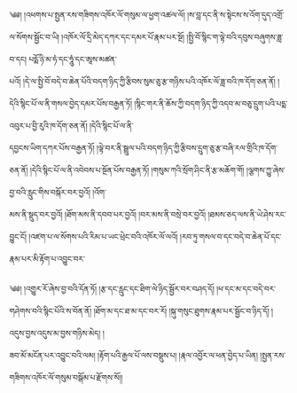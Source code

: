 ﻿  
༄༅། །འཕགས་པ་སྤྱན་རས་གཟིགས་འཁོར་ལོ་གསུམ་ལ་ཕྱག་འཚལ་ལོ། །ས་བླ་དང་ནི་ས་སྟེངས་ས་འོག་དུད་འགྲོ་ལ་སོགས་སྦྱོང་བ་ཡི། །འཁོར་ལོ་དྲི་མེད་དཀར་དང་དམར་པོ་རྣམ་པར་སྔོ། །སྤྱི་བོ་སྙིང་ག་ལྟེ་བའི་དབུས་བཞུགས་ཟླ་བ་དང། པདྨོ་ཉི་མ་ཧཾ་དང་ཧཱུཾ་དང་ཨཱས་མཚན་  
པའོ། །དེ་ལ་སྤྱི་བོ་བདེ་བ་ཆེན་པོའི་བདག་ཉིད་ཀྱི་རྩིབས་སུམ་ཅུ་རྩ་གཉིས་པའི་འཁོར་ལོ་ཟླ་བའི་ཁ་དོག་ཅན་ནོ། །དེའི་སྙིང་པོ་ལ་ནི་གསལ་བྱེད་དམར་པོས་བརྒྱན་ཏོ། །སྙིང་གར་ནི་ཆོས་ཀྱི་བདག་ཉིད་ཀྱི་འདབ་མ་བཅུ་དྲུག་པའི་པདྨ་འབུར་པ་བྱི་རུའི་ཁ་དོག་ཅན་ནོ། །དེའི་སྙིང་པོ་ལ་ནི་  
དབྱངས་ཡིག་དཀར་པོས་བརྒྱན་ཏོ། །ལྟེ་བར་ནི་སྦྲུལ་པའི་བདག་ཉིད་ཀྱི་རྩིབས་དྲུག་ཅུ་རྩ་བཞི་རལ་གྲིའི་ཁ་དོག་ཅན་ནོ། །དེའི་སྙིང་པོ་ལ་ནི་འབེབས་པ་སྔོན་པོས་བརྒྱན་ཏོ། །གསུམ་ཀའི་སྲོག་ཤིང་ནི་རྩ་མཆོག་གོ། །ལྕགས་ཀྱུ་ཞེས་བྱ་བའི་རླུང་གིས་བསྐོར་བར་བྱའོ། །འོག་  
མས་ནི་སྡུད་བར་བྱའོ། །ཐོག་མས་ནི་དབབ་པར་བྱའོ། །བར་མས་ནི་བསྲེ་བར་བྱའོ། །ཐམས་ཅད་ལས་ནི་ཡེ་ཤེས་རང་བྱུང་ངོ། །འཛག་པ་ལ་སོགས་པའི་རིམ་པ་ཡང་ཕྲེང་བའི་འཁོར་ལོ་ལའོ། །རབ་ཏུ་གསལ་བ་དང་བདེ་བ་ཆེན་པོ་དང་རྣམ་པར་མི་རྟོག་པ་འབྱུང་བར་  
  
༄༅། །འགྱུར་རོ་ཞེས་བྱ་བའི་དོན་ཏོ། །རྩ་དང་རླུང་དང་ཐིག་ལེ་ཉིད་སྦྱོར་བར་བཤད་དོ། །ཕ་དང་མ་དང་བདེ་བར་གཤེགས་བའི་སྙིང་པོའི་ས་བོན་ནོ། །ཐོག་མ་དང་ཐ་མ་དང་བར་རོ། །སྐུ་གསུང་ཐུགས་རྣམ་པར་སྦྱོང་བ་ཉིད་དོ། །འདུས་བྱས་འདུས་མ་བྱས་གཉིས་མེད། །  
ཟབ་མོ་མངོན་པར་འབྱུང་བའི་ལམ། །རྟོག་པའི་རྒྱལ་པོ་ལས་བསྡུས་པ། །རྣལ་འབྱོར་ལ་ཕན་བྱེད་པ་ཡིན། །སྤྱན་རས་གཟིགས་འཁོར་ལོ་གསུམ་བསྒོམ་པ་རྫོགས་སོ།།  
  
  
